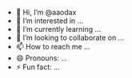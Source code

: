 - 👋 Hi, I’m @aaodax
- 👀 I’m interested in ...
- 🌱 I’m currently learning ...
- 💞️ I’m looking to collaborate on ...
- 📫 How to reach me ...
- 😄 Pronouns: ...
- ⚡ Fun fact: ...

<!---
aaodax/aaodax is a ✨ special ✨ repository because its `README.md` (this file) appears on your GitHub profile.
You can click the Preview link to take a look at your changes.
--->
